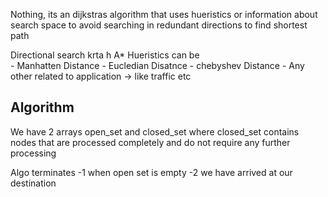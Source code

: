 Nothing, its an dijkstras algorithm that uses hueristics or information about search space to avoid searching in redundant directions to find shortest path

Directional search krta h A*
Hueristics can be  
    - Manhatten Distance
    - Eucledian Disatnce
    - chebyshev Distance 
    - Any other related to application -> like traffic etc 

## Algorithm
We have 2 arrays open_set and closed_set where closed_set contains nodes that are processed completely and do not require any further processing 

Algo terminates 
    -1 when open set is empty 
    -2 we have arrived at our destination  
